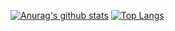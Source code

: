 [![Anurag's github stats](https://github-readme-stats.vercel.app/api?username=brian-izaki&show_icons=true&theme=radical)](https://github.com/anuraghazra/github-readme-stats)
[![Top Langs](https://github-readme-stats.vercel.app/api/top-langs/?username=brian-izaki&layout=compact)](https://github.com/anuraghazra/github-readme-stats)
